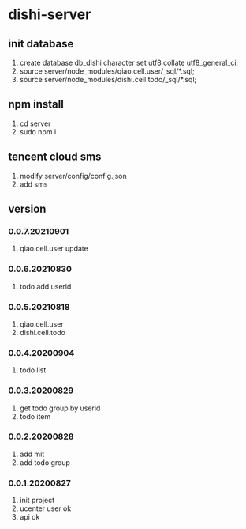 # dishi-server

## init database
1. create database db_dishi character set utf8 collate utf8_general_ci;
2. source server/node_modules/qiao.cell.user/_sql/*.sql;
3. source server/node_modules/dishi.cell.todo/_sql/*.sql;

## npm install
1. cd server
2. sudo npm i

## tencent cloud sms
1. modify server/config/config.json
2. add sms 

## version
### 0.0.7.20210901
1. qiao.cell.user update

### 0.0.6.20210830
1. todo add userid

### 0.0.5.20210818
1. qiao.cell.user
2. dishi.cell.todo

### 0.0.4.20200904
1. todo list

### 0.0.3.20200829
1. get todo group by userid
2. todo item

### 0.0.2.20200828
1. add mit
2. add todo group

### 0.0.1.20200827
1. init project
2. ucenter user ok
3. api ok
